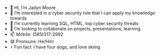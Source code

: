 - 👋 Hi, I’m Jadyn Moore
- 👀 I’m interested in a cyber security role that I can apply my knowledge towards
- 🌱 I’m currently learning SQL, HTML, top cyber security threats
- 💞️ I’m looking to collaborate on projects, presentations, learning
- 📫 Mobile: (585)317-2992
- 😄 Pronouns: He/Him
- ⚡ Fun fact: I have four dogs, and love skiing

<!---
jaymoore2002/jaymoore2002 is a ✨ special ✨ repository because its `README.md` (this file) appears on your GitHub profile.
You can click the Preview link to take a look at your changes.
--->
